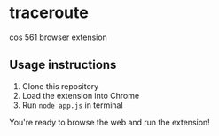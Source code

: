 # traceroute
cos 561 browser extension
 ## Usage instructions
 1. Clone this repository 
 2. Load the extension into Chrome 
 3. Run `node app.js` in terminal
 
 You're ready to browse the web and run the extension!

